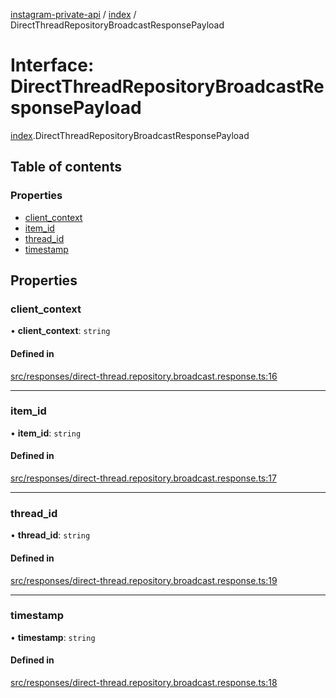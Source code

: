 [instagram-private-api](../../README.md) / [index](../../modules/index.md) / DirectThreadRepositoryBroadcastResponsePayload

# Interface: DirectThreadRepositoryBroadcastResponsePayload

[index](../../modules/index.md).DirectThreadRepositoryBroadcastResponsePayload

## Table of contents

### Properties

- [client\_context](DirectThreadRepositoryBroadcastResponsePayload.md#client_context)
- [item\_id](DirectThreadRepositoryBroadcastResponsePayload.md#item_id)
- [thread\_id](DirectThreadRepositoryBroadcastResponsePayload.md#thread_id)
- [timestamp](DirectThreadRepositoryBroadcastResponsePayload.md#timestamp)

## Properties

### client\_context

• **client\_context**: `string`

#### Defined in

[src/responses/direct-thread.repository.broadcast.response.ts:16](https://github.com/Nerixyz/instagram-private-api/blob/0e0721c/src/responses/direct-thread.repository.broadcast.response.ts#L16)

___

### item\_id

• **item\_id**: `string`

#### Defined in

[src/responses/direct-thread.repository.broadcast.response.ts:17](https://github.com/Nerixyz/instagram-private-api/blob/0e0721c/src/responses/direct-thread.repository.broadcast.response.ts#L17)

___

### thread\_id

• **thread\_id**: `string`

#### Defined in

[src/responses/direct-thread.repository.broadcast.response.ts:19](https://github.com/Nerixyz/instagram-private-api/blob/0e0721c/src/responses/direct-thread.repository.broadcast.response.ts#L19)

___

### timestamp

• **timestamp**: `string`

#### Defined in

[src/responses/direct-thread.repository.broadcast.response.ts:18](https://github.com/Nerixyz/instagram-private-api/blob/0e0721c/src/responses/direct-thread.repository.broadcast.response.ts#L18)
